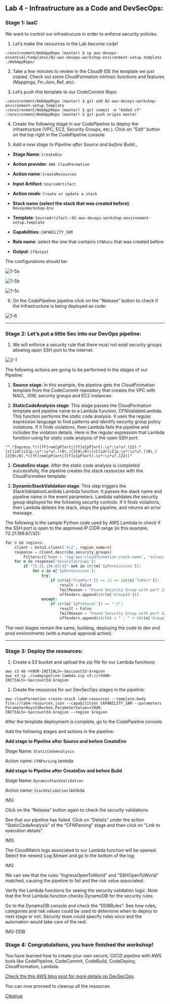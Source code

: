 
## Lab 4 - Infrastructure as a Code and DevSecOps:

### Stage 1: IaaC
We want to control our infrastrucure in order to enforce security policies. 

1. Let’s make the resources in the Lab become code!

```console
~/environment/WebAppRepo (master) $ cp aws-devops-essential/templates/02-aws-devops-workshop-environment-setup.template ./WebAppRepo/
```

2. Take a few minutes to review in the Cloud9 IDE the template we just copied. Check out some CloudFormation intrinsic functions and features (Mappings, Fn::Join, Ref, etc).

3. Let’s push this template to our CodeCommit Repo:

```console
~/environment/WebAppRepo (master) $ git add 02-aws-devops-workshop-environment-setup.template
~/environment/WebAppRepo (master) $ git commit -m "Added cf"
~/environment/WebAppRepo (master) $ git push origin master
```

4. Create the following stage in our CodePipeline to deploy the infrastructure (VPC, EC2, Security Groups, etc.). Click on "Edit" button on the top right in the CodePipeline console:

5. _Add a new stage to Pipeline after Source and before Build:__

- __Stage Name__: `CreateEnv`

- __Action provider__: `AWS CloudFormation`

- __Action name__: `CreateResources`

- __Input Artifact__: `SourceArtifact`

- __Action mode__: `Create or update a stack`

- __Stack name (select the stack that was created before)__: `DevopsWorkshop-Env`

- __Template__: ```SourceArtifact::02-aws-devops-workshop-environment-setup.template```

- __Capabilities__: `CAPABILITY_IAM`

- __Role name__: select the one that contains `CFNRole` that was created before

- __Output__: `CfOutput`

The configurations should be:

![1-5a](./img/Lab4-Stage-1-5a.png)

![1-5b](./img/Lab4-Stage-1-5b.png)

![1-5c](./img/Lab4-Stage-1-5c.png)

6. On the CodePipeline pipeline click on the “Release” button to check if the Infrastructure is being deployed as code:

![1-6](./img/Lab4-Stage-1-6.png)

***

### Stage 2: Let’s put a little Sec into our DevOps pipeline:

1. We will enforce a security rule that there must not exist security groups allowing open SSH port to the internet.

![2-1](./img/Lab4-Stage-2-1.png)

The following actions are going to be performed in the stages of our Pipeline:
1. __Source stage__: In this example, the pipeline gets the CloudFormation template from the CodeCommit repository that creates the VPC with NACL, IGW, security groups and EC2 instances.

2. __StaticCodeAnalysis stage__: This stage passes the CloudFormation template and pipeline name to a Lambda function, CFNValidateLambda. This function performs the static code analysis. It uses the regular expression language to find patterns and identify security group policy violations. If it finds violations, then Lambda fails the pipeline and includes the violation details.
Here is the regular expression that Lambda function using for static code analysis of the open SSH port:

```console
"^.*Ingress.*(([fF]rom[pP]ort|[tT]o[pP]ort).\s*:\s*u?.(22).*[cC]idr[iI]p.\s*:\s*u?.((0\.){3}0\/0)|[cC]idr[iI]p.\s*:\s*u?.((0\.){3}0\/0).*([fF]rom[pP]ort|[tT]o[pP]ort).\s*:\s*u?.(22))"
```

2. __CreateEnv stage__: After the static code analysis is completed successfully, the pipeline creates the stack resources with the CloudFormation template.

3. __DynamicStackValidation stage__: This step triggers the StackValidationLambda Lambda function. It passes the stack name and pipeline name in the event parameters. Lambda validates the security group deployed for the following security controls. If it finds violations, then Lambda deletes the stack, stops the pipeline, and returns an error message.

The following is the sample Python code used by AWS Lambda to check if the SSH port is open to the approved IP CIDR range (in this example, 72.21.196.67/32):
```python
for n in regions:
    client = boto3.client('ec2', region_name=n)
    response = client.describe_security_groups(
        Filters=[{'Name': 'tag:aws:cloudformation:stack-name', 'Values': [stackName]}])
    for m in response['SecurityGroups']:
        if "72.21.196.67/32" not in str(m['IpPermissions']):
            for o in m['IpPermissions']:
                try:
                    if int(o['FromPort']) <= 22 <= int(o['ToPort']):
                        result = False
                        failReason = "Found Security Group with port 22 open to the wrong source IP range"
                        offenders.append(str(m['GroupId']))
                except:
                    if str(o['IpProtocol']) == "-1":
                        result = False
                        failReason = "Found Security Group with port 22 open to the wrong source IP range"
                        offenders.append(str(n) + " : " + str(m['GroupId']))
```

The next stages remain the same, building, deploying the code to dev and prod environments (with a manual approval action).

***

### Stage 3: Deploy the resources:
1. Create a S3 bucket and upload the zip file for our Lambda functions:
```console
aws s3 mb <YOUR-INITIALS>-$accountId-$region
aws s3 cp ./codepipeline-lambda.zip s3://<YOUR-INITIALS>-$accountId-$region
```

2. Create the resources for our DevSecOps stages in the pipeline:
```console
aws cloudformation create-stack lab4-resources --template-body file://lab4-resources.json --capabilities CAPABILITY_IAM --parameters ParameterKey=S3Bucket,ParameterValue=<YOUR-INITIALS>-$accountId-$region --region $region
```

After the template deployment is complete, go to the CodePipeline console.

Add the following stages and actions in the pipeline:

__Add stage to Pipeline after Source and before CreateEnv__

Stage Name: `StaticCodeAnalysis`

Action name: `CFNParsing`
lambda

__Add stage to Pipeline after CreateEnv and before Build__

Stage Name: `DynamicStackValidation`

Action name: `StackValidation`
lambda

IMG

Click on the “Release” button again to check the security validations.

See that our pipeline has failed. Click on “Details” under the action “StaticCodeAnalysis” of the “CFNParsing” stage and then click on “Link to execution details”.

IMG

The CloudWatch logs associated to our Lambda function will be opened.
Select the newest Log Stream and go to the bottom of the log:

IMG

We can see that the rules “IngressOpenToWorld” and “SSHOpenToWorld” matched, causing the pipeline to fail and the risk value associated.


Verify the Lambda functions for seeing the security validation logic. Note that the first Lambda function checks DynamoDB for the security rules.

Go to the DynamoDB console and check the “DDBRules”. See how rules, categories and risk values could be used to determine when to deploy to next stage or not. Security team could specify rules once and the automation would take care of the rest.

IMG-DDB

### Stage 4: Congratulations, you have finished the workshop!
You have learned how to create your own secure, CI/CD pipeline with AWS tools like CodePipeline, CodeCommit, CodeBuild, CodeDeploy, CloudFormation, Lambda.

[Check the this AWS blog post for more details on DevSecOps](https://aws.amazon.com/blogs/devops/implementing-devsecops-using-aws-codepipeline/).


You can now proceed to cleanup all the resources

[Cleanup](README.md#clean-up)